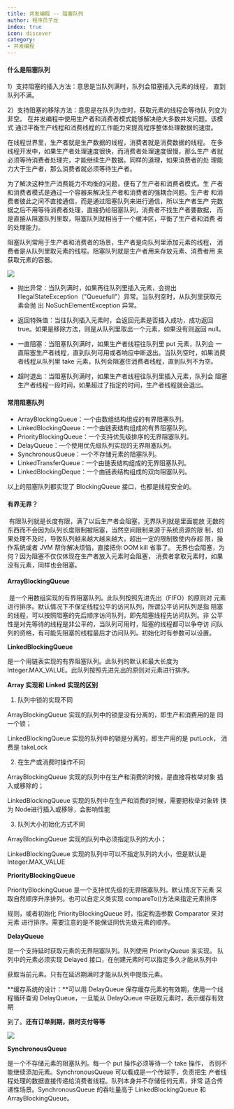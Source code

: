 ```yaml
---
title: 并发编程 -- 阻塞队列
author: 程序员子龙
index: true
icon: discover
category:
- 并发编程
---
```

#### 什么是阻塞队列 

1）支持阻塞的插入方法：意思是当队列满时，队列会阻塞插入元素的线程， 直到队列不满。

 2）支持阻塞的移除方法：意思是在队列为空时，获取元素的线程会等待队 列变为非空。 在并发编程中使用生产者和消费者模式能够解决绝大多数并发问题。该模式 通过平衡生产线程和消费线程的工作能力来提高程序整体处理数据的速度。

 在线程世界里，生产者就是生产数据的线程，消费者就是消费数据的线程。 在多线程开发中，如果生产者处理速度很快，而消费者处理速度很慢，那么生产 者就必须等待消费者处理完，才能继续生产数据。同样的道理，如果消费者的处 理能力大于生产者，那么消费者就必须等待生产者。

 为了解决这种生产消费能力不均衡的问题，便有了生产者和消费者模式。生 产者和消费者模式是通过一个容器来解决生产者和消费者的强耦合问题。生产者 和消费者彼此之间不直接通信，而是通过阻塞队列来进行通信，所以生产者生产 完数据之后不用等待消费者处理，直接扔给阻塞队列，消费者不找生产者要数据， 而是直接从阻塞队列里取，阻塞队列就相当于一个缓冲区，平衡了生产者和消费 者的处理能力。

 阻塞队列常用于生产者和消费者的场景，生产者是向队列里添加元素的线程， 消费者是从队列里取元素的线程。阻塞队列就是生产者用来存放元素、消费者用 来获取元素的容器。

![](https://pica.zhimg.com/80/v2-89e8ffc36ab254122764d68d4c76658a_720w.png)

- 抛出异常：当队列满时，如果再往队列里插入元素，会抛出 IllegalStateException（"Queuefull"）异常。当队列空时，从队列里获取元素会抛 出 NoSuchElementException 异常。

-  返回特殊值：当往队列插入元素时，会返回元素是否插入成功，成功返回 true。如果是移除方法，则是从队列里取出一个元素，如果没有则返回 null。

-  一直阻塞：当阻塞队列满时，如果生产者线程往队列里 put 元素，队列会 一直阻塞生产者线程，直到队列可用或者响应中断退出。当队列空时，如果消费 者线程从队列里 take 元素，队列会阻塞住消费者线程，直到队列不为空。 

- 超时退出：当阻塞队列满时，如果生产者线程往队列里插入元素，队列会 阻塞生产者线程一段时间，如果超过了指定的时间，生产者线程就会退出。

#### **常用阻塞队列** 

- ArrayBlockingQueue：一个由数组结构组成的有界阻塞队列。 
- LinkedBlockingQueue：一个由链表结构组成的有界阻塞队列。 
- PriorityBlockingQueue：一个支持优先级排序的无界阻塞队列。 
- DelayQueue：一个使用优先级队列实现的无界阻塞队列。 
- SynchronousQueue：一个不存储元素的阻塞队列。 
- LinkedTransferQueue：一个由链表结构组成的无界阻塞队列。 
- LinkedBlockingDeque：一个由链表结构组成的双向阻塞队列。 

以上的阻塞队列都实现了 BlockingQueue 接口，也都是线程安全的。



#### 有界无界？

​		有限队列就是长度有限，满了以后生产者会阻塞，无界队列就是里面能放 无数的东西而不会因为队列长度限制被阻塞，当然空间限制来源于系统资源的限 制，如果处理不及时，导致队列越来越大越来越大，超出一定的限制致使内存超 限，操作系统或者 JVM 帮你解决烦恼，直接把你 OOM kill 省事了。 无界也会阻塞，为何？因为阻塞不仅仅体现在生产者放入元素时会阻塞， 消费者拿取元素时，如果没有元素，同样也会阻塞。

#### **ArrayBlockingQueue**

​		是一个用数组实现的有界阻塞队列。此队列按照先进先出（FIFO）的原则对 元素进行排序。默认情况下不保证线程公平的访问队列，所谓公平访问队列是指 阻塞的线程，可以按照阻塞的先后顺序访问队列，即先阻塞线程先访问队列。非 公平性是对先等待的线程是非公平的，当队列可用时，阻塞的线程都可以争夺访 问队列的资格，有可能先阻塞的线程最后才访问队列。初始化时有参数可以设置。

**LinkedBlockingQueue** 

是一个用链表实现的有界阻塞队列。此队列的默认和最大长度为 Integer.MAX_VALUE。此队列按照先进先出的原则对元素进行排序。



**Array** **实现和** **Linked** **实现的区别** 

1. 队列中锁的实现不同 

ArrayBlockingQueue 实现的队列中的锁是没有分离的，即生产和消费用的是 同一个锁； 

LinkedBlockingQueue 实现的队列中的锁是分离的，即生产用的是 putLock， 消费是 takeLock 

2. 在生产或消费时操作不同 

ArrayBlockingQueue 实现的队列中在生产和消费的时候，是直接将枚举对象 插入或移除的； 

LinkedBlockingQueue 实现的队列中在生产和消费的时候，需要把枚举对象转 换为 Node<E>进行插入或移除，会影响性能 

3. 队列大小初始化方式不同 

ArrayBlockingQueue 实现的队列中必须指定队列的大小； 

LinkedBlockingQueue 实现的队列中可以不指定队列的大小，但是默认是 Integer.MAX_VALUE 



**PriorityBlockingQueue** 

PriorityBlockingQueue 是一个支持优先级的无界阻塞队列。默认情况下元素 采取自然顺序升序排列。也可以自定义类实现 compareTo()方法来指定元素排序 

规则，或者初始化 PriorityBlockingQueue 时，指定构造参数 Comparator 来对元素 进行排序。需要注意的是不能保证同优先级元素的顺序。

 

**DelayQueue** 

是一个支持延时获取元素的无界阻塞队列。队列使用 PriorityQueue 来实现。 队列中的元素必须实现 Delayed 接口，在创建元素时可以指定多久才能从队列中 

获取当前元素。只有在延迟期满时才能从队列中提取元素。

**缓存系统的设计：**可以用 DelayQueue 保存缓存元素的有效期，使用一个线 程循环查询 DelayQueue，一旦能从 DelayQueue 中获取元素时，表示缓存有效期 

到了。**还有订单到期，限时支付等等**



![](https://pica.zhimg.com/80/v2-2a6b2f4c296126b4fee5586659762101_720w.png)

**SynchronousQueue** 

是一个不存储元素的阻塞队列。每一个 put 操作必须等待一个 take 操作， 否则不能继续添加元素。SynchronousQueue 可以看成是一个传球手，负责把生 产者线程处理的数据直接传递给消费者线程。队列本身并不存储任何元素，非常 适合传递性场景。SynchronousQueue 的吞吐量高于 LinkedBlockingQueue 和 ArrayBlockingQueue。